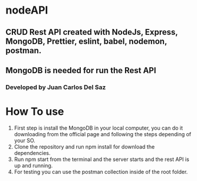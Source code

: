 # nodeAPI

## CRUD Rest API created with NodeJs, Express, MongoDB, Prettier, eslint, babel, nodemon, postman.

## MongoDB is needed for run the Rest API

### Developed by Juan Carlos Del Saz

# How To use

1. First step is install the MongoDB in your local computer, you can do it downloading from the official page and following the steps depending of your SO.
2. Clone the repository and run npm install for download the dependencies.
3. Run npm start from the terminal and the server starts and the rest API is up and running.
4. For testing you can use the postman collection inside of the root folder.
